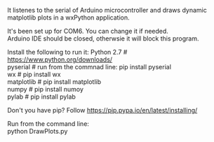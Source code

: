 It listenes to the serial of Arduino microcontroller and draws dynamic matplotlib plots in a wxPython application.  

It's been set up for COM6. You can change it if needed.  
Arduino IDE should be closed, otherwsie it will block this program.  

Install the following to run it:
Python 2.7    # https://www.python.org/downloads/  
pyserial      # run from the commnad line: pip install pyserial  
wx            # pip install wx  
matplotlib    # pip install matplotlib  
numpy         # pip install numoy  
pylab         # pip install pylab  

Don't you have pip? Follow https://pip.pypa.io/en/latest/installing/  

Run from the command line:  
python DrawPlots.py  
